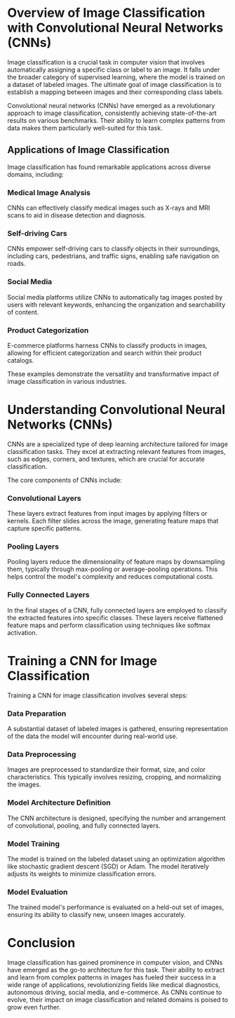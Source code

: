 # Overview of Image Classification with Convolutional Neural Networks (CNNs)

Image classification is a crucial task in computer vision that involves automatically assigning a specific class or label to an image. It falls under the broader category of supervised learning, where the model is trained on a dataset of labeled images. The ultimate goal of image classification is to establish a mapping between images and their corresponding class labels.

Convolutional neural networks (CNNs) have emerged as a revolutionary approach to image classification, consistently achieving state-of-the-art results on various benchmarks. Their ability to learn complex patterns from data makes them particularly well-suited for this task.

## Applications of Image Classification

Image classification has found remarkable applications across diverse domains, including:

### Medical Image Analysis
CNNs can effectively classify medical images such as X-rays and MRI scans to aid in disease detection and diagnosis.

### Self-driving Cars
CNNs empower self-driving cars to classify objects in their surroundings, including cars, pedestrians, and traffic signs, enabling safe navigation on roads.

### Social Media
Social media platforms utilize CNNs to automatically tag images posted by users with relevant keywords, enhancing the organization and searchability of content.

### Product Categorization
E-commerce platforms harness CNNs to classify products in images, allowing for efficient categorization and search within their product catalogs.

These examples demonstrate the versatility and transformative impact of image classification in various industries.

# Understanding Convolutional Neural Networks (CNNs)

CNNs are a specialized type of deep learning architecture tailored for image classification tasks. They excel at extracting relevant features from images, such as edges, corners, and textures, which are crucial for accurate classification.

The core components of CNNs include:

### Convolutional Layers
These layers extract features from input images by applying filters or kernels. Each filter slides across the image, generating feature maps that capture specific patterns.

### Pooling Layers
Pooling layers reduce the dimensionality of feature maps by downsampling them, typically through max-pooling or average-pooling operations. This helps control the model's complexity and reduces computational costs.

### Fully Connected Layers
In the final stages of a CNN, fully connected layers are employed to classify the extracted features into specific classes. These layers receive flattened feature maps and perform classification using techniques like softmax activation.

# Training a CNN for Image Classification

Training a CNN for image classification involves several steps:

### Data Preparation
A substantial dataset of labeled images is gathered, ensuring representation of the data the model will encounter during real-world use.

### Data Preprocessing
Images are preprocessed to standardize their format, size, and color characteristics. This typically involves resizing, cropping, and normalizing the images.

### Model Architecture Definition
The CNN architecture is designed, specifying the number and arrangement of convolutional, pooling, and fully connected layers.

### Model Training
The model is trained on the labeled dataset using an optimization algorithm like stochastic gradient descent (SGD) or Adam. The model iteratively adjusts its weights to minimize classification errors.

### Model Evaluation
The trained model's performance is evaluated on a held-out set of images, ensuring its ability to classify new, unseen images accurately.

# Conclusion

Image classification has gained prominence in computer vision, and CNNs have emerged as the go-to architecture for this task. Their ability to extract and learn from complex patterns in images has fueled their success in a wide range of applications, revolutionizing fields like medical diagnostics, autonomous driving, social media, and e-commerce. As CNNs continue to evolve, their impact on image classification and related domains is poised to grow even further.

